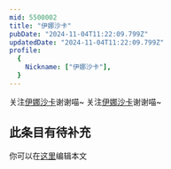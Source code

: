 ```yaml
---
mid: 5500002
title: "伊娜沙卡"
pubDate: "2024-11-04T11:22:09.799Z"
updatedDate: "2024-11-04T11:22:09.799Z"
profile:
  {
    Nickname: ["伊娜沙卡"],
  }
---
```


关注[伊娜沙卡](https://space.bilibili.com/5500002)谢谢喵~ 关注[伊娜沙卡](https://space.bilibili.com/5500002)谢谢喵~

## 此条目有待补充
你可以在[这里](https://github.com/Yuhanawa/VTuber.ICU-Content/edit/master/v/伊娜沙卡/index.md)编辑本文
